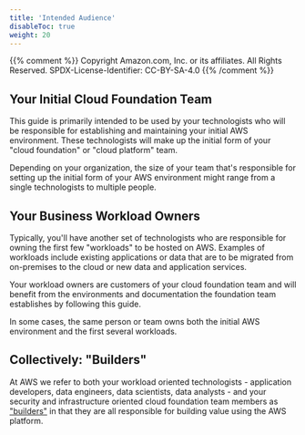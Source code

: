 ```yaml
---
title: 'Intended Audience'
disableToc: true
weight: 20
---
```


{{% comment %}}
Copyright Amazon.com, Inc. or its affiliates. All Rights Reserved.
SPDX-License-Identifier: CC-BY-SA-4.0
{{% /comment %}}

## Your Initial Cloud Foundation Team

This guide is primarily intended to be used by your technologists who will be responsible for establishing and maintaining your initial AWS environment. These technologists will make up the initial form of your "cloud foundation" or "cloud platform" team.

Depending on your organization, the size of your team that's responsible for setting up the initial form of your AWS environment might range from a single technologists to multiple people.

## Your Business Workload Owners

Typically, you'll have another set of technologists who are responsible for owning the first few "workloads" to be hosted on AWS.  Examples of workloads include existing applications or data that are to be migrated from on-premises to the cloud or new data and application services.

Your workload owners are customers of your cloud foundation team and will benefit from the environments and documentation the foundation team establishes by following this guide.

In some cases, the same person or team owns both the initial AWS environment and the first several workloads.

## Collectively: "Builders"

At AWS we refer to both your workload oriented technologists - application developers, data engineers, data scientists, data analysts - and your security and infrastructure oriented cloud foundation team members as ["builders"](https://aws.amazon.com/campaigns/build-on-aws/) in that they are all responsible for building value using the AWS platform.